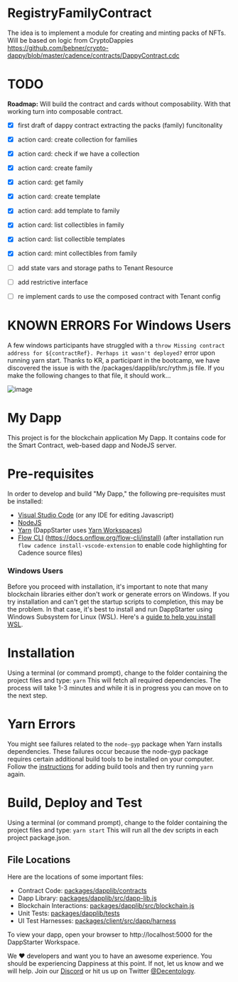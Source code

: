 # RegistryFamilyContract

The idea is to implement a module for creating and minting packs of NFTs.
Will be based on logic from CryptoDappies <https://github.com/bebner/crypto-dappy/blob/master/cadence/contracts/DappyContract.cdc>

# TODO

**Roadmap:** Will build the contract and cards without composability. With that working turn into composable contract.

- [x] first draft of dappy contract extracting the packs (family) funcitonality
- [x] action card: create collection for families
- [x] action card: check if we have a collection
- [x] action card: create family
- [x] action card: get family
- [x] action card: create template
- [x] action card: add template to family
- [x] action card: list collectibles in family
- [x] action card: list collectible templates
- [x] action card: mint collectibles from family

- [ ] add state vars and storage paths to Tenant Resource
- [ ] add restrictive interface
- [ ] re implement cards to use the composed contract with Tenant config

# KNOWN ERRORS For Windows Users

A few windows participants have struggled with a `throw Missing contract address for ${contractRef}. Perhaps it wasn't deployed?` error upon running yarn start. Thanks to KR, a participant in the bootcamp, we have discovered the issue is with the /packages/dapplib/src/rythm.js file. If you make the following changes to that file, it should work...

![image](https://user-images.githubusercontent.com/15198786/128912975-cca3498a-054b-4b2b-a39d-018c6da3d5ec.png)

# My Dapp

This project is for the blockchain application My Dapp. It contains code for the Smart Contract, web-based dapp and NodeJS server.

# Pre-requisites

In order to develop and build "My Dapp," the following pre-requisites must be installed:

- [Visual Studio Code](https://code.visualstudio.com/download) (or any IDE for editing Javascript)
- [NodeJS](https://nodejs.org/en/download/)
- [Yarn](https://classic.yarnpkg.com/en/docs/install) (DappStarter uses [Yarn Workspaces](https://classic.yarnpkg.com/en/docs/workspaces))
- [Flow CLI](https://docs.onflow.org/flow-cli/install) (https://docs.onflow.org/flow-cli/install) (after installation run `flow cadence install-vscode-extension` to enable code highlighting for Cadence source files)

### Windows Users

Before you proceed with installation, it's important to note that many blockchain libraries either don't work or generate errors on Windows. If you try installation and can't get the startup scripts to completion, this may be the problem. In that case, it's best to install and run DappStarter using Windows Subsystem for Linux (WSL). Here's a [guide to help you install WSL](https://docs.decentology.com/guides/windows-subsystem-for-linux-wsl).

# Installation

Using a terminal (or command prompt), change to the folder containing the project files and type: `yarn` This will fetch all required dependencies. The process will take 1-3 minutes and while it is in progress you can move on to the next step.

# Yarn Errors

You might see failures related to the `node-gyp` package when Yarn installs dependencies.
These failures occur because the node-gyp package requires certain additional build tools
to be installed on your computer. Follow the [instructions](https://www.npmjs.com/package/node-gyp) for adding build tools and then try running `yarn` again.

# Build, Deploy and Test

Using a terminal (or command prompt), change to the folder containing the project files and type: `yarn start` This will run all the dev scripts in each project package.json.

## File Locations

Here are the locations of some important files:

- Contract Code: [packages/dapplib/contracts](packages/dapplib/contracts)
- Dapp Library: [packages/dapplib/src/dapp-lib.js](packages/dapplib/src/dapp-lib.js)
- Blockchain Interactions: [packages/dapplib/src/blockchain.js](packages/dapplib/src/blockchain.js)
- Unit Tests: [packages/dapplib/tests](packages/dapplib/tests)
- UI Test Harnesses: [packages/client/src/dapp/harness](packages/client/src/dapp/harness)

To view your dapp, open your browser to http://localhost:5000 for the DappStarter Workspace.

We ♥️ developers and want you to have an awesome experience. You should be experiencing Dappiness at this point. If not, let us know and we will help. Join our [Discord](https://discord.gg/XdtJfu8W) or hit us up on Twitter [@Decentology](https://twitter.com/decentology).
